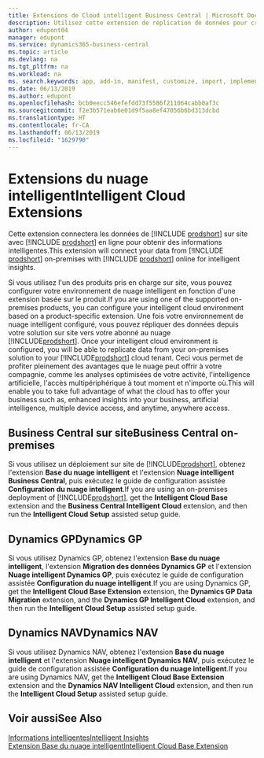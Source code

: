 ```yaml
---
title: Extensions de Cloud intelligent Business Central | Microsoft Docs
description: Utilisez cette extension de réplication de données pour créer une copie nuage de vos données afin d'être connecté au nuage intelligent.
author: edupont04
manager: edupont
ms.service: dynamics365-business-central
ms.topic: article
ms.devlang: na
ms.tgt_pltfrm: na
ms.workload: na
ms. search.keywords: app, add-in, manifest, customize, import, implement
ms.date: 06/13/2019
ms.author: edupont
ms.openlocfilehash: bcb0eecc546efefdd73f5586f211064cabb0af3c
ms.sourcegitcommit: f2e3b571eab6e01d9f5aa8ef47056b6bd313dcbd
ms.translationtype: HT
ms.contentlocale: fr-CA
ms.lasthandoff: 06/13/2019
ms.locfileid: "1629790"
---
```

# <a name="intelligent-cloud-extensions"></a><span data-ttu-id="8895f-103">Extensions du nuage intelligent</span><span class="sxs-lookup"><span data-stu-id="8895f-103">Intelligent Cloud Extensions</span></span>

<span data-ttu-id="8895f-104">Cette extension connectera les données de [!INCLUDE [prodshort](includes/prodshort.md)] sur site avec [!INCLUDE [prodshort](includes/prodshort.md)] en ligne pour obtenir des informations intelligentes.</span><span class="sxs-lookup"><span data-stu-id="8895f-104">This extension will connect your data from [!INCLUDE [prodshort](includes/prodshort.md)] on-premises with [!INCLUDE [prodshort](includes/prodshort.md)] online for intelligent insights.</span></span>  

<span data-ttu-id="8895f-105">Si vous utilisez l'un des produits pris en charge sur site, vous pouvez configurer votre environnement de nuage intelligent en fonction d'une extension basée sur le produit.</span><span class="sxs-lookup"><span data-stu-id="8895f-105">If you are using one of the supported on-premises products, you can configure your intelligent cloud environment based on a product-specific extension.</span></span><span data-ttu-id="8895f-106"> Une fois votre environnement de nuage intelligent configuré, vous pouvez répliquer des données depuis votre solution sur site vers votre abonné au nuage [!INCLUDE[prodshort](includes/prodshort.md)].</span><span class="sxs-lookup"><span data-stu-id="8895f-106"> Once your intelligent cloud environment is configured, you will be able to replicate data from your on-premises solution to your [!INCLUDE[prodshort](includes/prodshort.md)] cloud tenant.</span></span> <span data-ttu-id="8895f-107">Ceci vous permet de profiter pleinement des avantages que le nuage peut offrir à votre compagnie, comme les analyses optimisées de votre activité, l'intelligence artificielle, l'accès multipériphérique à tout moment et n'importe où.</span><span class="sxs-lookup"><span data-stu-id="8895f-107">This will enable you to take full advantage of what the cloud has to offer your business such as, enhanced insights into your business, artificial intelligence, multiple device access, and anytime, anywhere access.</span></span>  

## <a name="business-central-on-premises"></a><span data-ttu-id="8895f-108">Business Central sur site</span><span class="sxs-lookup"><span data-stu-id="8895f-108">Business Central on-premises</span></span>
<span data-ttu-id="8895f-109">Si vous utilisez un déploiement sur site de [!INCLUDE[prodshort](includes/prodshort.md)], obtenez l'extension **Base du nuage intelligent** et l'extension **Nuage intelligent Business Central**, puis exécutez le guide de configuration assistée **Configuration du nuage intelligent**.</span><span class="sxs-lookup"><span data-stu-id="8895f-109">If you are using an on-premises deployment of [!INCLUDE[prodshort](includes/prodshort.md)], get the **Intelligent Cloud Base** extension and the **Business Central Intelligent Cloud** extension, and then run the **Intelligent Cloud Setup** assisted setup guide.</span></span>  

## <a name="dynamics-gp"></a><span data-ttu-id="8895f-110">Dynamics GP</span><span class="sxs-lookup"><span data-stu-id="8895f-110">Dynamics GP</span></span>
<span data-ttu-id="8895f-111">Si vous utilisez Dynamics GP, obtenez l'extension **Base du nuage intelligent**, l'extension **Migration des données Dynamics GP** et l'extension **Nuage intelligent Dynamics GP**, puis exécutez le guide de configuration assistée **Configuration du nuage intelligent**.</span><span class="sxs-lookup"><span data-stu-id="8895f-111">If you are using Dynamics GP, get the **Intelligent Cloud Base Extension** extension, the **Dynamics GP Data Migration** extension, and the **Dynamics GP Intelligent Cloud** extension, and then run the **Intelligent Cloud Setup** assisted setup guide.</span></span>  

## <a name="dynamics-nav"></a><span data-ttu-id="8895f-112">Dynamics NAV</span><span class="sxs-lookup"><span data-stu-id="8895f-112">Dynamics NAV</span></span>
<span data-ttu-id="8895f-113">Si vous utilisez Dynamics NAV, obtenez l'extension **Base du nuage intelligent** et l'extension **Nuage intelligent Dynamics NAV**, puis exécutez le guide de configuration assistée **Configuration du nuage intelligent**.</span><span class="sxs-lookup"><span data-stu-id="8895f-113">If you are using Dynamics NAV, get the **Intelligent Cloud Base Extension** extension and the **Dynamics NAV Intelligent Cloud** extension, and then run the **Intelligent Cloud Setup** assisted setup guide.</span></span>  

## <a name="see-also"></a><span data-ttu-id="8895f-114">Voir aussi</span><span class="sxs-lookup"><span data-stu-id="8895f-114">See Also</span></span>

[<span data-ttu-id="8895f-115">Informations intelligentes</span><span class="sxs-lookup"><span data-stu-id="8895f-115">Intelligent Insights</span></span>](about-intelligent-cloud.md)  
[<span data-ttu-id="8895f-116">Extension Base du nuage intelligent</span><span class="sxs-lookup"><span data-stu-id="8895f-116">Intelligent Cloud Base Extension</span></span>](ui-extensions-intelligent-cloud.md)  
